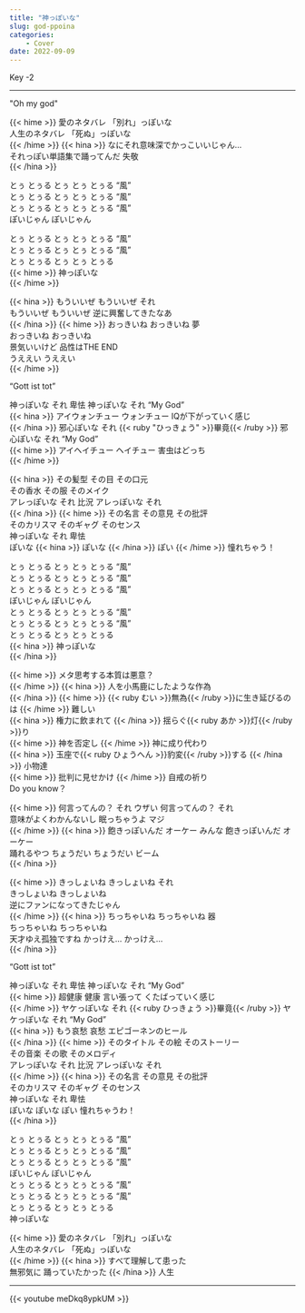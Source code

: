 ```yaml
---
title: "神っぽいな"
slug: god-ppoina
categories:
    - Cover
date: 2022-09-09
---
```


Key -2

---

"Oh my god"

{{< hime >}}
愛のネタバレ 「別れ」っぽいな  
人生のネタバレ 「死ぬ」っぽいな  
{{< /hime >}}
{{< hina >}}
なにそれ意味深でかっこいいじゃん…  
それっぽい単語集で踊ってんだ 失敬  
{{< /hina >}}

とぅ とぅる とぅ とぅ とぅる “風”  
とぅ とぅる とぅ とぅ とぅる “風”  
とぅ とぅる とぅ とぅ とぅる “風”  
ぽいじゃん ぽいじゃん  

とぅ とぅる とぅ とぅ とぅる “風”  
とぅ とぅる とぅ とぅ とぅる “風”  
とぅ とぅる とぅ とぅ とぅる  
{{< hime >}}
神っぽいな  
{{< /hime >}}

{{< hina >}}
もういいぜ もういいぜ それ  
もういいぜ もういいぜ 逆に興奮してきたなあ  
{{< /hina >}}
{{< hime >}}
おっきいね おっきいね 夢  
おっきいね おっきいね  
景気いいけど 品性はTHE END  
うええい うええい  
{{< /hime >}}

“Gott ist tot”  

神っぽいな それ 卑怯 神っぽいな それ “My God”  
{{< hina >}}
アイウォンチュー ウォンチュー IQが下がっていく感じ  
{{< /hina >}}
邪心ぽいな それ {{< ruby "ひっきょう" >}}畢竟{{< /ruby >}} 邪心ぽいな それ “My God”  
{{< hime >}}
アイヘイチュー ヘイチュー 害虫はどっち  
{{< /hime >}}

{{< hina >}}
その髪型 その目 その口元  
その香水 その服 そのメイク  
アレっぽいな それ 比況 アレっぽいな それ  
{{< /hina >}}
{{< hime >}}
その名言 その意見 その批評  
そのカリスマ そのギャグ そのセンス  
神っぽいな それ 卑怯  
ぽいな 
{{< hina >}}
ぽいな 
{{< /hina >}}
ぽい 
{{< /hime >}}
憧れちゃう！  

とぅ とぅる とぅ とぅ とぅる “風”  
とぅ とぅる とぅ とぅ とぅる “風”  
とぅ とぅる とぅ とぅ とぅる “風”  
ぽいじゃん ぽいじゃん  
とぅ とぅる とぅ とぅ とぅる “風”  
とぅ とぅる とぅ とぅ とぅる “風”  
とぅ とぅる とぅ とぅ とぅる  
{{< hina >}}
神っぽいな  
{{< /hina >}}

{{< hime >}}
メタ思考する本質は悪意？  
{{< /hime >}}
{{< hina >}}
人を小馬鹿にしたような作為  
{{< /hina >}}
{{< hime >}}
{{< ruby むい >}}無為{{< /ruby >}}に生き延びるのは 
{{< /hime >}}
難しい  
{{< hina >}}
権力に飲まれて 
{{< /hina >}}
揺らぐ{{< ruby あか >}}灯{{< /ruby >}}り  
{{< hime >}}
神を否定し 
{{< /hime >}}
神に成り代わり  
{{< hina >}}
玉座で{{< ruby ひょうへん >}}豹変{{< /ruby >}}する 
{{< /hina >}}
小物達  
{{< hime >}}
批判に見せかけ 
{{< /hime >}}
自戒の祈り  
Do you know？  

{{< hime >}}
何言ってんの？ それ ウザい 何言ってんの？ それ  
意味がよくわかんないし 眠っちゃうよ マジ  
{{< /hime >}}
{{< hina >}}
飽きっぽいんだ オーケー みんな 飽きっぽいんだ オーケー  
踊れるやつ ちょうだい ちょうだい ビーム  
{{< /hina >}}

{{< hime >}}
きっしょいね きっしょいね それ  
きっしょいね きっしょいね  
逆にファンになってきたじゃん  
{{< /hime >}}
{{< hina >}}
ちっちゃいね ちっちゃいね 器  
ちっちゃいね ちっちゃいね  
天才ゆえ孤独ですね かっけえ… かっけえ…  
{{< /hina >}}

“Gott ist tot”  

神っぽいな それ 卑怯 神っぽいな それ “My God”  
{{< hime >}}
超健康 健康 言い張って くたばっていく感じ  
{{< /hime >}}
ヤケっぽいな それ {{< ruby ひっきょう >}}畢竟{{< /ruby >}} ヤケっぽいな それ “My God”  
{{< hina >}}
もう哀愁 哀愁 エピゴーネンのヒール  
{{< /hina >}}
{{< hime >}}
そのタイトル その絵 そのストーリー  
その音楽 その歌 そのメロディ  
アレっぽいな それ 比況 アレっぽいな それ  
{{< /hime >}}
{{< hina >}}
その名言 その意見 その批評  
そのカリスマ そのギャグ そのセンス  
神っぽいな それ 卑怯  
ぽいな ぽいな ぽい 憧れちゃうわ！  
{{< /hina >}}

とぅ とぅる とぅ とぅ とぅる “風”  
とぅ とぅる とぅ とぅ とぅる “風”  
とぅ とぅる とぅ とぅ とぅる “風”  
ぽいじゃん ぽいじゃん  
とぅ とぅる とぅ とぅ とぅる “風”  
とぅ とぅる とぅ とぅ とぅる “風”  
とぅ とぅる とぅ とぅ とぅる  
神っぽいな  

{{< hime >}}
愛のネタバレ 「別れ」っぽいな  
人生のネタバレ 「死ぬ」っぽいな  
{{< /hime >}}
{{< hina >}}
すべて理解して患った  
無邪気に 踊っていたかった 
{{< /hina >}}
人生  

---

{{< youtube meDkq8ypkUM >}}